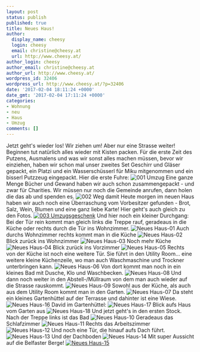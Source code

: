 ```yaml
---
layout: post
status: publish
published: true
title: Neues Haus!
author:
  display_name: cheesy
  login: cheesy
  email: christine@cheesy.at
  url: http://www.cheesy.at/
author_login: cheesy
author_email: christine@cheesy.at
author_url: http://www.cheesy.at/
wordpress_id: 32406
wordpress_url: http://www.cheesy.at/?p=32406
date: '2017-02-04 18:11:24 +0000'
date_gmt: '2017-02-04 17:11:24 +0000'
categories:
- Wohnung
- neu
- Haus
- Umzug
comments: []
---
```

Jetzt geht's wieder los! Wir ziehen um! Aber nur eine Strasse weiter!
Beginnen tut natürlich alles wieder mit Kisten packen. Für die erste Zeit des Putzens, Ausmalens und was wir sonst alles machen müssen, bevor wir einziehen, haben wir schon mal unser zweites Set Geschirr und Gläser gepackt, ein Platzi und ein Wasserschüsserl für Miku mitgenommen und ein bisserl Putzzeug eingepackt.
Hier die erste Fuhre:
 ![001 Umzug](http://www.cheesy.at/wp-content/uploads/001-Umzug.jpg)
Eine ganze Menge Bücher und Gewand haben wir auch schon zusammengepackt - und zwar für Charities. Wir müssen nur noch die Gemeinde anrufen, dann holen die das ab und spenden es.
![002 Weg damit](http://www.cheesy.at/wp-content/uploads/002-Weg-damit.jpg)
Heute morgen im neuen Haus haben wir auch noch eine Überraschung vom Vorbesitzer gefunden - Brot, Salz, Wein, Blumen und eine ganz liebe Karte! Hier geht's auch gleich zu den Fotos.
[![003 Umzugsgeschenk](http://www.cheesy.at/wp-content/uploads/002-Umzugsgeschenk.jpg)](http://www.cheesy.at/fotos/leben-in-belfast/neues-haus/)
Und hier noch ein kleiner Durchgang:
Bei der Tür rein kommt man gleich links die Treppe rauf, geradeaus in die Küche oder rechts durch die Tür ins Wohnzimmer.
![Neues Haus-01](http://www.cheesy.at/wp-content/uploads/Neues-Haus-01.jpg)
Auch durchs Wohnzimmer rechts kommt man in die Küche
![Neues Haus-02](http://www.cheesy.at/wp-content/uploads/Neues-Haus-02.jpg)
Blick zurück ins Wohnzimmer
![Neues Haus-03](http://www.cheesy.at/wp-content/uploads/Neues-Haus-03.jpg)
Noch mehr Küche
![Neues Haus-04](http://www.cheesy.at/wp-content/uploads/Neues-Haus-04.jpg)
Blick zurück ins Vorzimmer
 ![Neues Haus-05](http://www.cheesy.at/wp-content/uploads/Neues-Haus-05.jpg)
Rechts von der Küche ist noch eine weitere Tür. Sie führt in den Utility Room... eine weitere kleine Küchenzeile, wo man auch Waschmaschine und Trockner unterbringen kann.
![Neues Haus-06](http://www.cheesy.at/wp-content/uploads/Neues-Haus-06.jpg)
Von dort kommt man noch in ein kleines Bad mit Dusche, Klo und Waschbecken.
![Neues Haus-08](http://www.cheesy.at/wp-content/uploads/Neues-Haus-08.jpg)
Und dann noch weiter in den Abstell-/Müllraum von dem man auch wieder auf die Strasse rauskommt.
![Neues Haus-09](http://www.cheesy.at/wp-content/uploads/Neues-Haus-09.jpg)
Sowohl aus der Küche, als auch aus dem Utility Room kommt man in den Garten.
![Neues Haus-07](http://www.cheesy.at/wp-content/uploads/Neues-Haus-07.jpg)
Da steht ein kleines Gartenhüttel auf der Terrasse und dahinter ist eine Wiese.
![Neues Haus-16](http://www.cheesy.at/wp-content/uploads/Neues-Haus-16.jpg)
David im Gartenhüttel:
![Neues Haus-17](http://www.cheesy.at/wp-content/uploads/Neues-Haus-17.jpg)
Blick aufs Haus vom Garten aus
![Neues Haus-18](http://www.cheesy.at/wp-content/uploads/Neues-Haus-18.jpg)
Und jetzt geht's in den ersten Stock. Nach der Treppe links ist das Bad
![Neues Haus-10](http://www.cheesy.at/wp-content/uploads/Neues-Haus-10.jpg)
Geradeaus das Schlafzimmer
![Neues Haus-11](http://www.cheesy.at/wp-content/uploads/Neues-Haus-11.jpg)
Rechts das Arbeitszimmer
![Neues Haus-12](http://www.cheesy.at/wp-content/uploads/Neues-Haus-12.jpg)
Und noch eine Tür, die hinauf aufs Dach führt.
![Neues Haus-13](http://www.cheesy.at/wp-content/uploads/Neues-Haus-13.jpg)
Und der Dachboden
![Neues Haus-14](http://www.cheesy.at/wp-content/uploads/Neues-Haus-14.jpg)
Mit super Aussicht auf die Belfaster Berge!
[![Neues Haus-15](http://www.cheesy.at/wp-content/uploads/Neues-Haus-15.jpg)](http://www.cheesy.at/fotos/leben-in-belfast/neues-haus-noch-leer/)
